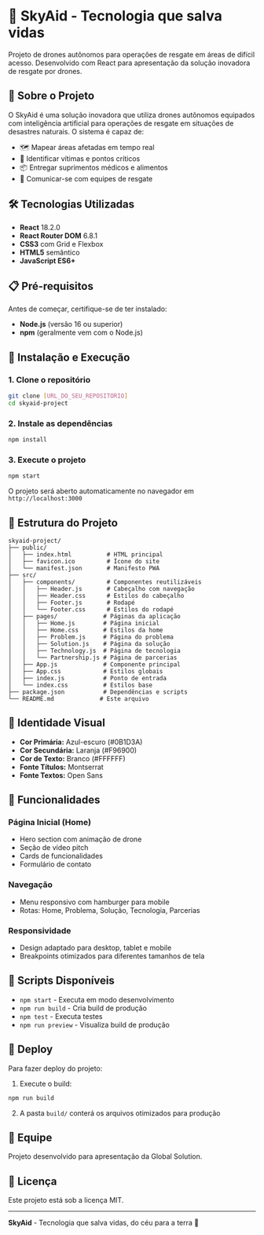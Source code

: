 # 🚁 SkyAid - Tecnologia que salva vidas

Projeto de drones autônomos para operações de resgate em áreas de difícil acesso. Desenvolvido com React para apresentação da solução inovadora de resgate por drones.

## 🎯 Sobre o Projeto

O SkyAid é uma solução inovadora que utiliza drones autônomos equipados com inteligência artificial para operações de resgate em situações de desastres naturais. O sistema é capaz de:

- 🗺️ Mapear áreas afetadas em tempo real
- 🎯 Identificar vítimas e pontos críticos
- 📦 Entregar suprimentos médicos e alimentos
- 📡 Comunicar-se com equipes de resgate

## 🛠️ Tecnologias Utilizadas

- **React** 18.2.0
- **React Router DOM** 6.8.1
- **CSS3** com Grid e Flexbox
- **HTML5** semântico
- **JavaScript ES6+**

## 📋 Pré-requisitos

Antes de começar, certifique-se de ter instalado:

- **Node.js** (versão 16 ou superior)
- **npm** (geralmente vem com o Node.js)

## 🚀 Instalação e Execução

### 1. Clone o repositório
```bash
git clone [URL_DO_SEU_REPOSITORIO]
cd skyaid-project
```

### 2. Instale as dependências
```bash
npm install
```

### 3. Execute o projeto
```bash
npm start
```

O projeto será aberto automaticamente no navegador em `http://localhost:3000`

## 📁 Estrutura do Projeto

```
skyaid-project/
├── public/
│   ├── index.html          # HTML principal
│   ├── favicon.ico         # Ícone do site
│   └── manifest.json       # Manifesto PWA
├── src/
│   ├── components/         # Componentes reutilizáveis
│   │   ├── Header.js       # Cabeçalho com navegação
│   │   ├── Header.css      # Estilos do cabeçalho
│   │   ├── Footer.js       # Rodapé
│   │   └── Footer.css      # Estilos do rodapé
│   ├── pages/             # Páginas da aplicação
│   │   ├── Home.js        # Página inicial
│   │   ├── Home.css       # Estilos da home
│   │   ├── Problem.js     # Página do problema
│   │   ├── Solution.js    # Página da solução
│   │   ├── Technology.js  # Página de tecnologia
│   │   └── Partnership.js # Página de parcerias
│   ├── App.js             # Componente principal
│   ├── App.css            # Estilos globais
│   ├── index.js           # Ponto de entrada
│   └── index.css          # Estilos base
├── package.json           # Dependências e scripts
└── README.md             # Este arquivo
```

## 🎨 Identidade Visual

- **Cor Primária:** Azul-escuro (#0B1D3A)
- **Cor Secundária:** Laranja (#F96900)
- **Cor de Texto:** Branco (#FFFFFF)
- **Fonte Títulos:** Montserrat
- **Fonte Textos:** Open Sans

## 📱 Funcionalidades

### Página Inicial (Home)
- Hero section com animação de drone
- Seção de vídeo pitch
- Cards de funcionalidades
- Formulário de contato

### Navegação
- Menu responsivo com hamburger para mobile
- Rotas: Home, Problema, Solução, Tecnologia, Parcerias

### Responsividade
- Design adaptado para desktop, tablet e mobile
- Breakpoints otimizados para diferentes tamanhos de tela

## 🔧 Scripts Disponíveis

- `npm start` - Executa em modo desenvolvimento
- `npm run build` - Cria build de produção
- `npm test` - Executa testes
- `npm run preview` - Visualiza build de produção

## 🚀 Deploy

Para fazer deploy do projeto:

1. Execute o build:
```bash
npm run build
```

2. A pasta `build/` conterá os arquivos otimizados para produção

## 👥 Equipe

Projeto desenvolvido para apresentação da Global Solution.

## 📄 Licença

Este projeto está sob a licença MIT.

---

**SkyAid** - Tecnologia que salva vidas, do céu para a terra 🚁
